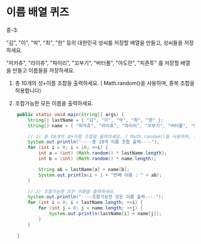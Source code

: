 # 이름 배열 퀴즈

 중-3: 

"김", "이", "박", "최", "한" 등의 대한민국 성씨를 저장할 배열을 만들고, 성씨들을 저장하세요.

 "피카츄", "라이츄", "파이리", "꼬부기", "버터풀", "야도란", "피죤투" 를 저장할 배열을 만들고 이름들을 저장하세요.

1) 총 10개의 성+이름 조합을 출력하세요. ( Math.random()을 사용하며, 중복 조합을 허용합니다)

2) 조합가능한 모든 이름을 출력하세요.

```java
	public static void main(String[] args) {
		String[] lastName = { "김", "이", "박", "최", "한" };
		String[] name = { "피카츄", "라이츄", "파이리", "꼬부기", "버터풀", "야도란", "피죤투" };

		// 1) 총 10개의 성+이름 조합을 출력하세요. ( Math.random()을 사용하며, 중복 조합을 허용합니다)
		System.out.println("----총 10개 이름 조합 출력----");
		for (int i = 0; i < 10; ++i) {
			int a = (int) (Math.random() * lastName.length);
			int b = (int) (Math.random() * name.length);

			String ab = lastName[a] + name[b];
			System.out.println(i + 1 + "번째 이름 : " + ab);
		}

		// 2) 조합가능한 모든 이름을 출력하세요.
		System.out.println("----조합가능한 모든 이름 출력----");
		for (int i = 0; i < lastName.length; ++i) {
			for (int j = 0; j < name.length; ++j) {
				System.out.println(lastName[i] + name[j]);
			}
		}

	}
```

